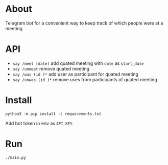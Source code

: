 # About

Telegram bot for a convenient way to keep track of which people were at a meeting

# API

- `say /meet [date]` add quated meeting with `date` as `start_date`
- `say /unmeet` remove quated meeting
- `say /was (id )*` add user as participant for quated meeting
- `say /unwas (id )*` remove uses from participants of quated meeting

# Install

```
python3 -m pip install -t requirements.txt
```

Add bot token in env as `API_KEY`.

# Run

```
./main.py
```
